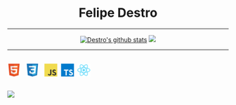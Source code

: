 <h1 align="center"> Felipe Destro </h1>

---

<div align="center">
     <a href="https://github.com/FelipeDestroo">
    </a>
</div>

<div align="center">
  <a href="https://github.com/FelipeDestroo/github-readme-stats"><img height="160em" src="https://github-readme-stats.vercel.app/api?username=FelipeDestroo&show_icons=true&include_all_commits=true&theme=city_lights&hide_border=true" alt="Destro's github stats" /></a>
  <a href="https://github.com/FelipeDestroo/github-readme-stats"><img height="48%" src="https://github-readme-stats.vercel.app/api/top-langs/?username=FelipeDestroo&layout=compact&theme=city_lights&hide_border=true" /></a> 
</div>

---

<div style="display: inline_block"><br>
 <img height="30" alt="HTML5" src="https://raw.githubusercontent.com/devicons/devicon/master/icons/html5/html5-original.svg"> &nbsp;
 <img height="30" alt="CSS3" src="https://raw.githubusercontent.com/devicons/devicon/master/icons/css3/css3-original.svg"> &nbsp;
 <img height="30" alt="JavaScript" src="https://raw.githubusercontent.com/devicons/devicon/master/icons/javascript/javascript-original.svg">&nbsp;  
 <img height="30" alt="TypeScript" src="https://raw.githubusercontent.com/devicons/devicon/master/icons/typescript/typescript-original.svg">&nbsp;
 <img height="30" alt="React" src="https://raw.githubusercontent.com/devicons/devicon/master/icons/react/react-original.svg"> &nbsp;        
</div>
          
##

<div> 
  <a href="https://www.linkedin.com/in/felipedestro/" target="_blank"><img src="https://img.shields.io/badge/-LinkedIn-%230077B5?style=for-the-badge&logo=linkedin&logoColor=white" target="_blank"></a> 
</div>
